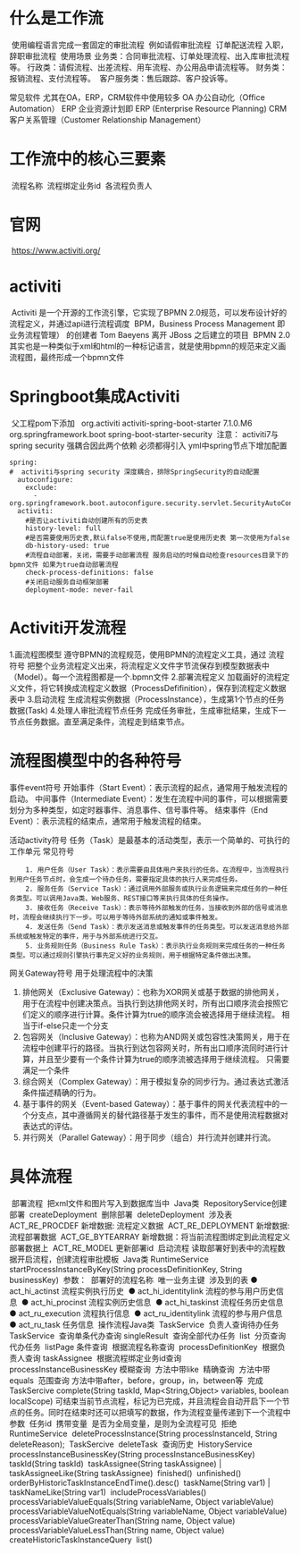 # 什么是工作流

​	使用编程语言完成一套固定的审批流程
​		例如请假审批流程
​		订单配送流程
​		入职，辞职审批流程
​	使用场景
​		业务类：合同审批流程、订单处理流程、出入库审批流程等。
​		行政类：请假流程、出差流程、用车流程、办公用品申请流程等。
​		财务类：报销流程、支付流程等。
​		客户服务类：售后跟踪、客户投诉等。

常见软件
		尤其在OA，ERP，CRM软件中使用较多
			OA
				办公自动化（Office Automation）
			ERP
				企业资源计划即 ERP (Enterprise Resource Planning)
			CRM
				客户关系管理（Customer Relationship Management）

# 工作流中的核心三要素

​	流程名称
​	流程绑定业务id
​	各流程负责人

# 官网

​	https://www.activiti.org/

# activiti

​	Activiti 是一个开源的工作流引擎，它实现了BPMN 2.0规范，可以发布设计好的流程定义，并通过api进行流程调度
​	BPM，Business Process Management 即业务流程管理） 的创建者 Tom Baeyens 离开 JBoss 之后建立的项目
​	BPMN 2.0其实也是一种类似于xml和html的一种标记语言，就是使用bpmn的规范来定义画流程图，最终形成一个bpmn文件



# Springboot集成Activiti

​	父工程pom下添加
​		 <dependency>
​            <groupId>org.activiti</groupId>
​            <artifactId>activiti-spring-boot-starter</artifactId>
​            <version>7.1.0.M6</version>
​        </dependency>
​		<dependency>
​            <groupId>org.springframework.boot</groupId>
​            <artifactId>spring-boot-starter-security</artifactId>
​        </dependency>
​	注意： activiti7与spring security 强耦合因此两个依赖 必须都得引入
​	yml中spring节点下增加配置

```
spring:
#  activiti与spring security 深度耦合，排除SpringSecurity的自动配置
  autoconfigure:
    exclude:
      - org.springframework.boot.autoconfigure.security.servlet.SecurityAutoConfiguration
  activiti:
    #是否让activiti自动创建所有的历史表
    history-level: full
    #是否需要使用历史表,默认false不使用,而配置true是使用历史表 第一次使用为false
    db-history-used: true
    #流程自动部署，关闭，需要手动部署流程 服务启动的时候自动检查resources目录下的bpmn文件 如果为true自动部署流程
    check-process-definitions: false
    #关闭启动服务自动框架部署
    deployment-mode: never-fail

```





# Activiti开发流程



1.画流程图模型
	遵守BPMN的流程规范，使用BPMN的流程定义工具，通过 流程符号 把整个业务流程定义出来，将流程定义文件字节流保存到模型数据表中（Model）。每一个流程图都是一个.bpmn文件
2.部署流程定义
	加载画好的流程定义文件，将它转换成流程定义数据（ProcessDefifinition），保存到流程定义数据表中
3.启动流程
	生成流程实例数据（ProcessInstance），生成第1个节点的任务数据(Task)
4.处理人审批流程节点任务
	完成任务审批，生成审批结果，生成下一节点任务数据。直至满足条件，流程走到结束节点。



# 流程图模型中的各种符号



事件event符号
	 开始事件（Start Event）：表示流程的起点，通常用于触发流程的启动。 
	 中间事件（Intermediate Event）：发生在流程中间的事件，可以根据需要划分为多种类型，如定时器事件、消息事件、信号事件等。
	  结束事件（End Event）：表示流程的结束点，通常用于触发流程的结束。 
	

活动activity符号
	任务（Task）是最基本的活动类型，表示一个简单的、可执行的工作单元
	常见符号

		1. 用户任务（User Task）：表示需要由具体用户来执行的任务。在流程中，当流程执行到用户任务节点时，会生成一个待办任务，需要指定具体的执行人来完成任务。
		2. 服务任务（Service Task）：通过调用外部服务或执行业务逻辑来完成任务的一种任务类型。可以调用Java类、Web服务、REST接口等来执行具体的任务操作。
		3. 接收任务（Receive Task）：表示等待外部触发的任务，当接收到外部的信号或消息时，流程会继续执行下一步。可以用于等待外部系统的通知或事件触发。
		4. 发送任务（Send Task）：表示发送消息或触发事件的任务类型。可以发送消息给外部系统或触发特定的事件，用于与外部系统进行交互。
		5. 业务规则任务（Business Rule Task）：表示执行业务规则来完成任务的一种任务类型。可以通过规则引擎执行事先定义好的业务规则，用于根据特定条件做出决策。
网关Gateway符号
	用于处理流程中的决策
	

1. 排他网关（Exclusive Gateway）：也称为XOR网关或基于数据的排他网关，用于在流程中创建决策点。当执行到达排他网关时，所有出口顺序流会按照它们定义的顺序进行计算。条件计算为true的顺序流会被选择用于继续流程。
	相当于if-else只走一个分支
2. 包容网关（Inclusive Gateway）：也称为AND网关或包容性决策网关，用于在流程中创建平行的路径。当执行到达包容网关时，所有出口顺序流同时进行计算，并且至少要有一个条件计算为true的顺序流被选择用于继续流程。
	只需要满足一个条件
3. 综合网关（Complex Gateway）：用于模拟复杂的同步行为。通过表达式激活条件描述精确的行为。
4. 基于事件的网关（Event-based Gateway）：基于事件的网关代表流程中的一个分支点，其中遵循网关的替代路径基于发生的事件，而不是使用流程数据对表达式的评估。
5. 并行网关（Parallel Gateway）：用于同步（组合）并行流并创建并行流。

# 具体流程

​	部署流程
​		把xml文件和图片写入到数据库当中
​		Java类
​			RepositoryService
​				创建部署
​					createDeployment
​				删除部署
​					deleteDeployment
​		涉及表
​			ACT_RE_PROCDEF 新增数据: 流程定义数据
​			ACT_RE_DEPLOYMENT 新增数据: 流程部署数据 
​			ACT_GE_BYTEARRAY 新增数据：将当前流程图绑定到此流程定义部署数据上 
​			ACT_RE_MODEL 更新部署id
​	启动流程
​		读取部署好到表中的流程数据开启流程，创建流程审批模板
​		Java类
​			RuntimeService
​				startProcessInstanceByKey(String processDefinitionKey, String businessKey)
​					参数：
​						部署好的流程名称
​						唯一业务主键
​		涉及到的表
​			●  act_hi_actinst     流程实例执行历史 
​			●  act_hi_identitylink  流程的参与用户历史信息 
​			●  act_hi_procinst      流程实例历史信息 
​			●  act_hi_taskinst       流程任务历史信息 
​			●  act_ru_execution   流程执行信息 
​			●  act_ru_identitylink  流程的参与用户信息 
​			●  act_ru_task         任务信息
​	操作流程
​		Java类
​			TaskService
​		负责人查询待办任务
​			TaskService
​				查询单条代办查询
​					singleResult
​				查询全部代办任务
​					list
​				分页查询代办任务
​					listPage
​				条件查询
​					根据流程名称查询
​						processDefinitionKey
​					根据负责人查询
​						taskAssignee
​					根据流程绑定业务id查询
​						processInstanceBusinessKey
​				模糊查询
​					方法中带like
​				精确查询
​					方法中带equals
​				范围查询
​					方法中带after，before，group，in，between等
​		完成
​			TaskSercive
​				complete(String taskId, Map<String,Object> variables, boolean localScope)
​					可结束当前节点流程，标记为已完成，并且流程会自动开启下一个节点的任务。同时在结束时还可以把填写的数据，作为流程变量传递到下一个流程中
​					参数
​						任务id
​						携带变量
​						是否为全局变量，是则为全流程可见
​		拒绝
​			RuntimeService
​				deleteProcessInstance(String processInstanceId, String deleteReason);
​			TaskSercive
​				deleteTask
​		查询历史
​			HistoryService
​				processInstanceBusinessKey(String processInstanceBusinessKey)
​				taskId(String taskId)
​				taskAssignee(String taskAssignee)  | taskAssigneeLike(String taskAssignee)
​				finished()
​				unfinished()
​				orderByHistoricTaskInstanceEndTime().desc()
​				taskName(String var1)  |  taskNameLike(String var1)
​				includeProcessVariables()
​				processVariableValueEquals(String variableName, Object variableValue)
​				processVariableValueNotEquals(String variableName, Object variableValue)
​				processVariableValueGreaterThan(String name, Object value)
​				processVariableValueLessThan(String name, Object value)
​				createHistoricTaskInstanceQuery
​					list()